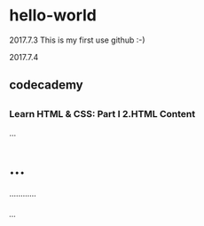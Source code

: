 # hello-world
2017.7.3
This is my first use github :-)


2017.7.4
<h2>codecademy<h2>
<h3>Learn HTML & CSS: Part I  
2.HTML Content</h3>
<p>...</p>

<h1>...</h1>
............
<h6>...</h6>

